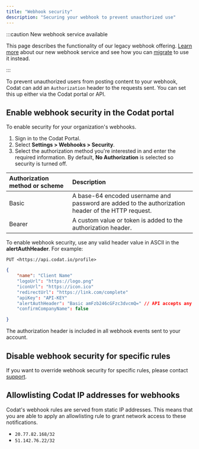 ```yaml
---
title: "Webhook security"
description: "Securing your webhook to prevent unauthorized use"
---
```


:::caution New webhook service available

This page describes the functionality of our legacy webhook offering. [Learn more](/using-the-api/webhooks/overview) about our new webhook service and see how you can [migrate](/using-the-api/webhooks/migration-guide) to use it instead.

:::

To prevent unauthorized users from posting content to your webhook, Codat can add an `Authorization` header to the requests sent. You can set this up either via the Codat portal or API.

## Enable webhook security in the Codat portal

To enable security for your organization's webhooks.

1. Sign in to the Codat Portal.
2. Select **Settings > Webhooks > Security**.
3. Select the authorization method you're interested in and enter the required information. By default, **No Authorization** is selected so security is turned off.

| Authorization method or scheme | Description                                                                                        |
| :----------------------------- | :------------------------------------------------------------------------------------------------- |
| Basic                          | A base-64 encoded username and password are added to the authorization header of the HTTP request. |
| Bearer                         | A custom value or token is added to the authorization header.                                      |


To enable webhook security, use any valid header value in ASCII in the **alertAuthHeader**. For example:

`PUT <https://api.codat.io/profile>`

```json
{
    "name": "Client Name"
    "logoUrl": "https://logo.png"
    "iconUrl": "https://icon.ico"
    "redirectUrl": "https://link.com/complete"
    "apiKey": "API-KEY"
    "alertAuthHeader": "Basic amFzb246cGFzc3dvcmQ=" // API accepts any raw string value
    "confirmCompanyName": false

}
```

The authorization header is included in all webhook events sent to your account.

## Disable webhook security for specific rules

If you want to override webhook security for specific rules, please contact [support](mailto:support@codat.io?subject=Disable%20webhook%20security%20for%20specific%20rules).

## Allowlisting Codat IP addresses for webhooks

Codat's webhook rules are served from static IP addresses. This means that you are able to apply an allowlisting rule to grant network access to these notifications.

- `20.77.82.168/32`
- `51.142.76.22/32`
